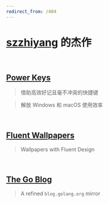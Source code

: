 ```yaml
---
redirect_from: /404
---
```


# [szzhiyang](https://GitHub.com/szzhiyang) 的杰作

<br>

## [Power Keys](https://PowerKeys.GitHub.io)

> 借助高效好记且毫不冲突的快捷键

> 解放 Windows 和 macOS 使用效率

<br>

## [Fluent Wallpapers](https://FluentWallpapers.GitHub.io)

> Wallpapers with Fluent Design

<br>

## [The Go Blog](https://TheGoBlog.GitHub.io)

> A refined `blog.golang.org` mirror

<br>
